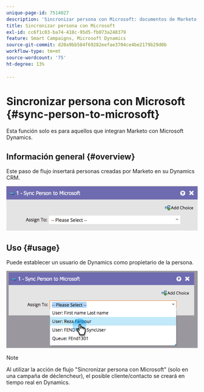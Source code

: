 ```yaml
---
unique-page-id: 7514027
description: 'Sincronizar persona con Microsoft: documentos de Marketo: documentación del producto'
title: Sincronizar persona con Microsoft
exl-id: cc6f1c03-ba74-418c-95d5-fb073a248379
feature: Smart Campaigns, Microsoft Dynamics
source-git-commit: d20a9bb584f69282eefae3704ce4be2179b29d0b
workflow-type: tm+mt
source-wordcount: '75'
ht-degree: 13%

---
```


# Sincronizar persona con Microsoft {#sync-person-to-microsoft}

Esta función solo es para aquellos que integran Marketo con Microsoft Dynamics.

## Información general {#overview}

Este paso de flujo insertará personas creadas por Marketo en su Dynamics CRM.

![](assets/one.png)

## Uso {#usage}

Puede establecer un usuario de Dynamics como propietario de la persona.

![](assets/two.png)

>[!NOTE]
>
>Al utilizar la acción de flujo &quot;Sincronizar persona con Microsoft&quot; (solo en una campaña de déclencheur), el posible cliente/contacto se creará en tiempo real en Dynamics.
